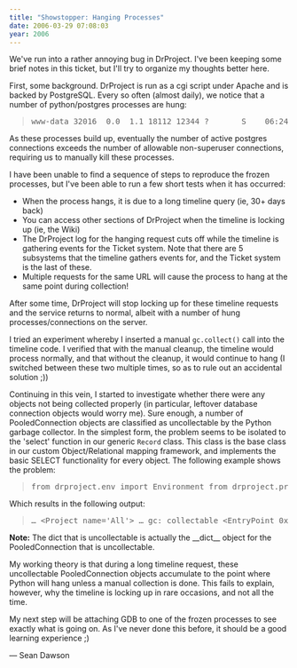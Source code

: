 ```yaml
---
title: "Showstopper: Hanging Processes"
date: 2006-03-29 07:08:03
year: 2006
---
```

We've run into a rather annoying bug in DrProject. I've been keeping some brief notes in this ticket, but I'll try to organize my thoughts better here.

First, some background.  DrProject is run as a cgi script under Apache and is backed by PostgreSQL.  Every so often (almost daily), we notice that a number of python/postgres processes are hung:
<blockquote>
<pre>www-data 32016  0.0  1.1 18112 12344 ?       S    06:24   0:02 python2.4 drproject.cgi postgres 32017  0.0  0.6 17880 7148 ?        S    06:24   0:00 postgres: www-data drprojectdb-svn 127.0.0.1 idle in transaction www-data 32203  0.0  1.1 18112 12344 ?       S    06:31   0:02 python2.4 drproject.cgi postgres 32204  0.0  0.6 17880 7160 ?        S    06:31   0:00 postgres: www-data drprojectdb-svn 127.0.0.1 idle in transaction www-data 32279  0.0  1.1 18112 12344 ?       S    06:38   0:02 python2.4 drproject.cgi postgres 32281  0.0  0.7 17916 7476 ?        S    06:38   0:00 postgres: www-data drprojectdb-svn 127.0.0.1 idle in transaction www-data 32340  0.0  1.1 18112 12340 ?       S    06:44   0:02 python2.4 drproject.cgi postgres 32341  0.0  0.7 17916 7316 ?        S    06:44   0:00 postgres: www-data drprojectdb-svn 127.0.0.1 idle in transaction www-data 32410  0.0  1.1 18112 12344 ?       S    06:52   0:02 python2.4 drproject.cgi postgres 32411  0.0  0.6 17880 7148 ?        S    06:52   0:00 postgres: www-data drprojectdb-svn 127.0.0.1 idle in transaction www-data 32466  0.0  1.1 18112 12344 ?       S    06:57   0:02 python2.4 drproject.cgi postgres 32467  0.0  0.7 17916 7308 ?        S    06:57   0:00 postgres: www-data drprojectdb-svn 127.0.0.1 idle in transaction www-data 32533  0.0  1.1 18112 12344 ?       S    07:04   0:02 python2.4 drproject.cgi postgres 32534  0.0  0.6 17880 7160 ?        S    07:04   0:00 postgres: www-data drprojectdb-svn 127.0.0.1 idle in transaction …</pre>
</blockquote>
As these processes build up, eventually the number of active postgres connections exceeds the number of allowable non-superuser connections, requiring us to manually kill these processes.

I have been unable to find a sequence of steps to reproduce the frozen processes, but I've been able to run a few short tests when it has occurred:
<ul>
  <li>When the process hangs, it is due to a long timeline query (ie, 30+ days back)</li>
  <li>You can access other sections of DrProject when the timeline is locking up (ie, the Wiki)</li>
  <li>The DrProject log for the hanging request cuts off while the timeline is gathering events for the Ticket system.  Note that there are 5 subsystems that the timeline gathers events for, and the Ticket system is the last of these.</li>
  <li>Multiple requests for the same URL will cause the process to hang at the same point during collection!</li>
</ul>
After some time, DrProject will stop locking up for these timeline requests and the service returns to normal, albeit with a number of hung processes/connections on the server.

I tried an experiment whereby I inserted a manual <code>gc.collect()</code> call into the timeline code.  I verified that with the manual cleanup, the timeline would process normally, and that without the cleanup, it would continue to hang (I switched between these two multiple times, so as to rule out an accidental solution ;))

Continuing in this vein, I started to investigate whether there were any objects not being collected properly (in particular, leftover database connection objects would worry me).  Sure enough, a number of PooledConnection objects are classified as uncollectable by the Python garbage collector.  In the simplest form, the problem seems to be isolated to the 'select' function in our generic <code>Record</code> class.  This class is the base class in our custom Object/Relational mapping framework, and implements the basic SELECT functionality for every object.  The following example shows the problem:
<blockquote>
<pre>from drproject.env import Environment from drproject.project import Project import gc gc.set_debug(gc.DEBUG_LEAK)  env = Environment('/tmp/drproject') for obj in Project.select(env, 'All'): print str(obj)</pre>
</blockquote>
Which results in the following output:
<blockquote>
<pre>… &lt;Project name='All'&gt; … gc: collectable &lt;EntryPoint 0x1256f50&gt; gc: collectable &lt;dict 0x125c030&gt; gc: collectable &lt;tuple 0x1256e70&gt; gc: collectable &lt;list 0x434fa8&gt; gc: collectable &lt;cell 0x43f770&gt; gc: collectable &lt;cell 0x43f870&gt; gc: collectable &lt;cell 0x43f710&gt; gc: collectable &lt;function 0x41c630&gt; gc: collectable &lt;tuple 0x1251cd8&gt; gc: collectable &lt;tuple 0x43f510&gt; gc: uncollectable &lt;PooledConnection 0x434e18&gt; gc: uncollectable &lt;dict 0x4a5ed0&gt;</pre>
</blockquote>
<strong>Note:</strong> The dict that is uncollectable is actually the __dict__ object for the PooledConnection that is uncollectable.

My working theory is that during a long timeline request, these uncollectable PooledConnection objects accumulate to the point where Python will hang unless a manual collection is done.  This fails to explain, however, why the timeline is locking up in rare occasions, and not all the time.

My next step will be attaching GDB to one of the frozen processes to see exactly what is going on.  As I've never done this before, it should be a good learning experience ;)

— Sean Dawson

